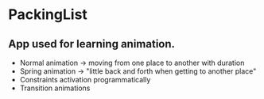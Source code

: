 # PackingList

## App used for learning animation.

- Normal animation -> moving from one place to another with duration
- Spring animation -> "little back and forth when getting to another place"
- Constraints activation programmatically
- Transition animations
